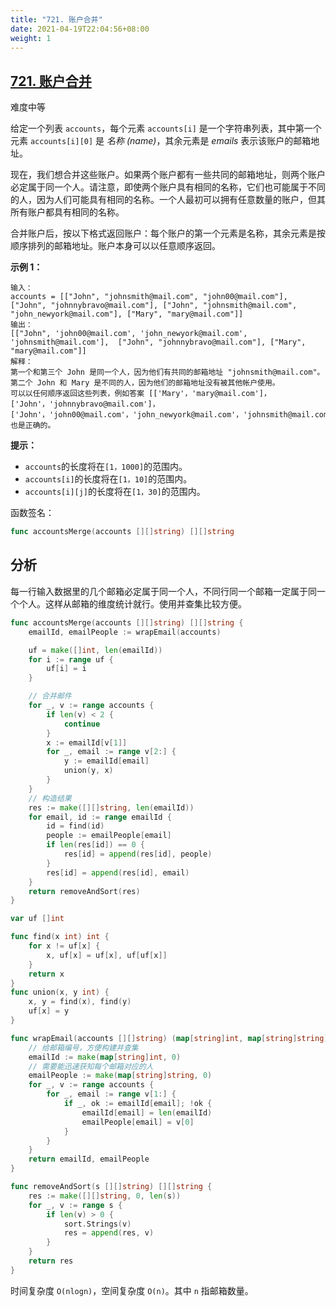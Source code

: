 ```yaml
---
title: "721. 账户合并"
date: 2021-04-19T22:04:56+08:00
weight: 1
---
```


## [721. 账户合并](https://leetcode-cn.com/problems/accounts-merge/)

难度中等

给定一个列表 `accounts`，每个元素 `accounts[i]` 是一个字符串列表，其中第一个元素 `accounts[i][0]` 是 *名称 (name)*，其余元素是 *emails* 表示该账户的邮箱地址。

现在，我们想合并这些账户。如果两个账户都有一些共同的邮箱地址，则两个账户必定属于同一个人。请注意，即使两个账户具有相同的名称，它们也可能属于不同的人，因为人们可能具有相同的名称。一个人最初可以拥有任意数量的账户，但其所有账户都具有相同的名称。

合并账户后，按以下格式返回账户：每个账户的第一个元素是名称，其余元素是按顺序排列的邮箱地址。账户本身可以以任意顺序返回。

**示例 1：**

```
输入：
accounts = [["John", "johnsmith@mail.com", "john00@mail.com"], ["John", "johnnybravo@mail.com"], ["John", "johnsmith@mail.com", "john_newyork@mail.com"], ["Mary", "mary@mail.com"]]
输出：
[["John", 'john00@mail.com', 'john_newyork@mail.com', 'johnsmith@mail.com'],  ["John", "johnnybravo@mail.com"], ["Mary", "mary@mail.com"]]
解释：
第一个和第三个 John 是同一个人，因为他们有共同的邮箱地址 "johnsmith@mail.com"。 
第二个 John 和 Mary 是不同的人，因为他们的邮箱地址没有被其他帐户使用。
可以以任何顺序返回这些列表，例如答案 [['Mary'，'mary@mail.com']，['John'，'johnnybravo@mail.com']，
['John'，'john00@mail.com'，'john_newyork@mail.com'，'johnsmith@mail.com']] 也是正确的。
```

**提示：**

- `accounts`的长度将在`[1，1000]`的范围内。
- `accounts[i]`的长度将在`[1，10]`的范围内。
- `accounts[i][j]`的长度将在`[1，30]`的范围内。

函数签名：

```go
func accountsMerge(accounts [][]string) [][]string
```

## 分析

每一行输入数据里的几个邮箱必定属于同一个人，不同行同一个邮箱一定属于同一个个人。这样从邮箱的维度统计就行。使用并查集比较方便。

```go
func accountsMerge(accounts [][]string) [][]string {
	emailId, emailPeople := wrapEmail(accounts)

	uf = make([]int, len(emailId))
	for i := range uf {
		uf[i] = i
	}

	// 合并邮件
	for _, v := range accounts {
		if len(v) < 2 {
			continue
		}
		x := emailId[v[1]]
		for _, email := range v[2:] {
			y := emailId[email]
			union(y, x)
		}
	}
	// 构造结果
	res := make([][]string, len(emailId))
	for email, id := range emailId {
		id = find(id)
		people := emailPeople[email]
		if len(res[id]) == 0 {
			res[id] = append(res[id], people)
		}
		res[id] = append(res[id], email)
	}
	return removeAndSort(res)
}

var uf []int

func find(x int) int {
	for x != uf[x] {
		x, uf[x] = uf[x], uf[uf[x]]
	}
	return x
}
func union(x, y int) {
	x, y = find(x), find(y)
	uf[x] = y
}

func wrapEmail(accounts [][]string) (map[string]int, map[string]string) {
	// 给邮箱编号，方便构建并查集
	emailId := make(map[string]int, 0)
	// 需要能迅速获知每个邮箱对应的人
	emailPeople := make(map[string]string, 0)
	for _, v := range accounts {
		for _, email := range v[1:] {
			if _, ok := emailId[email]; !ok {
				emailId[email] = len(emailId)
				emailPeople[email] = v[0]
			}
		}
	}
	return emailId, emailPeople
}

func removeAndSort(s [][]string) [][]string {
	res := make([][]string, 0, len(s))
	for _, v := range s {
		if len(v) > 0 {
			sort.Strings(v)
			res = append(res, v)
		}
	}
	return res
}
```

时间复杂度 `O(nlogn)`，空间复杂度 `O(n)`。其中 `n` 指邮箱数量。
